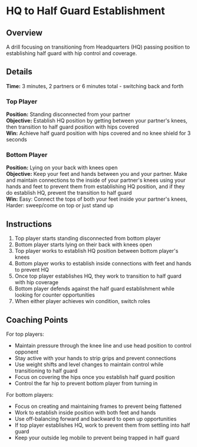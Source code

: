 # HQ to Half Guard Establishment

## Overview
A drill focusing on transitioning from Headquarters (HQ) passing position to establishing half guard with hip control and coverage.

## Details
**Time:** 3 minutes, 2 partners or 6 minutes total - switching back and forth

### Top Player
**Position:** Standing disconnected from your partner  
**Objective:** Establish HQ position by getting between your partner's knees, then transition to half guard position with hips covered  
**Win:** Achieve half guard position with hips covered and no knee shield for 3 seconds  

### Bottom Player
**Position:** Lying on your back with knees open  
**Objective:** Keep your feet and hands between you and your partner. Make and maintain connections to the inside of your partner's knees using your hands and feet to prevent them from establishing HQ position, and if they do establish HQ, prevent the transition to half guard  
**Win:** Easy: Connect the tops of both your feet inside your partner's knees, Harder: sweep/come on top or just stand up

## Instructions
1. Top player starts standing disconnected from bottom player
2. Bottom player starts lying on their back with knees open
3. Top player works to establish HQ position between bottom player's knees
4. Bottom player works to establish inside connections with feet and hands to prevent HQ
5. Once top player establishes HQ, they work to transition to half guard with hip coverage
6. Bottom player defends against the half guard establishment while looking for counter opportunities
7. When either player achieves win condition, switch roles

## Coaching Points
For top players:
- Maintain pressure through the knee line and use head position to control opponent
- Stay active with your hands to strip grips and prevent connections
- Use weight shifts and level changes to maintain control while transitioning to half guard
- Focus on covering the hips once you establish half guard position
- Control the far hip to prevent bottom player from turning in

For bottom players:
- Focus on creating and maintaining frames to prevent being flattened
- Work to establish inside position with both feet and hands
- Use off-balancing forward and backward to open up opportunities
- If top player establishes HQ, work to prevent them from settling into half guard
- Keep your outside leg mobile to prevent being trapped in half guard